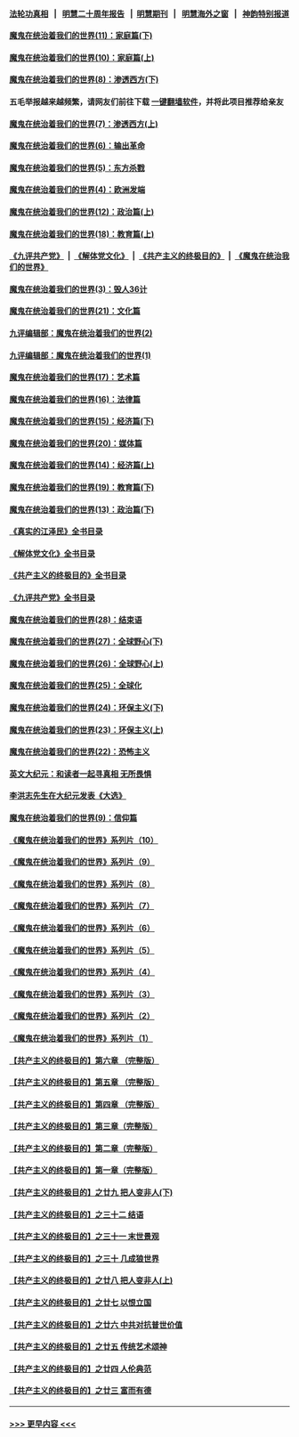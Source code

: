 #### [法轮功真相](https://github.com/gfw-breaker/truth/blob/master/README.md?t=0) &nbsp;&nbsp;|&nbsp;&nbsp; [明慧二十周年报告](https://github.com/gfw-breaker/mh-reports/blob/master/README.md?t=0) &nbsp;&nbsp;|&nbsp;&nbsp;[明慧期刊](https://github.com/gfw-breaker/mh-qikan) &nbsp;&nbsp;|&nbsp;&nbsp; [明慧海外之窗](https://github.com/gfw-breaker/mh-news/blob/master/README.md?t=0) &nbsp;&nbsp;|&nbsp;&nbsp; [神韵特别报道](https://github.com/gfw-breaker/mh-news/blob/master/shenyun.md?t=0)
#### [魔鬼在统治着我们的世界(11)：家庭篇(下)](../pages/nsc422/n10440961.md?t=11281050) 
#### [魔鬼在统治着我们的世界(10)：家庭篇(上)](../pages/nsc422/n10435448.md?t=11281050) 
#### [魔鬼在统治着我们的世界(8)：渗透西方(下)](../pages/nsc422/n10429603.md?t=11281050) 
#### 五毛举报越来越频繁，请网友们前往下载 [一键翻墙软件](https://github.com/gfw-breaker/ssr-accounts)，并将此项目推荐给亲友
#### [魔鬼在统治着我们的世界(7)：渗透西方(上)](../pages/nsc422/n10426013.md?t=11281050) 
#### [魔鬼在统治着我们的世界(6)：输出革命](../pages/nsc422/n10421536.md?t=11281050) 
#### [魔鬼在统治着我们的世界(5)：东方杀戮](../pages/nsc422/n10417707.md?t=11281050) 
#### [魔鬼在统治着我们的世界(4)：欧洲发端](../pages/nsc422/n10414890.md?t=11281050) 
#### [魔鬼在统治着我们的世界(12)：政治篇(上)](../pages/nsc422/n10444576.md?t=11281050) 
#### [魔鬼在统治着我们的世界(18)：教育篇(上)](../pages/nsc422/n10526970.md?t=11281050) 
#### [《九评共产党》](https://github.com/begood0513/9ping.md/blob/master/README.md) &nbsp;|&nbsp; [《解体党文化》](../../../../jtdwh.md/blob/master/README.md)  &nbsp;|&nbsp; [《共产主义的终极目的》](../../../../gczydzjmd.md/blob/master/README.md) &nbsp;|&nbsp; [《魔鬼在统治我们的世界》](../../../../mgztzwmdsj.md/blob/master/README.md) 
#### [魔鬼在统治着我们的世界(3)：毁人36计](../pages/nsc422/n10411583.md?t=11281050) 
#### [魔鬼在统治着我们的世界(21)：文化篇](../pages/nsc422/n10597706.md?t=11281050) 
#### [九评编辑部：魔鬼在统治着我们的世界(2)](../pages/nsc422/n10410036.md?t=11281050) 
#### [九评编辑部：魔鬼在统治着我们的世界(1)](../pages/nsc422/n10406825.md?t=11281050) 
#### [魔鬼在统治着我们的世界(17)：艺术篇](../pages/nsc422/n10499093.md?t=11281050) 
#### [魔鬼在统治着我们的世界(16)：法律篇](../pages/nsc422/n10485969.md?t=11281050) 
#### [魔鬼在统治着我们的世界(15)：经济篇(下)](../pages/nsc422/n10469975.md?t=11281050) 
#### [魔鬼在统治着我们的世界(20)：媒体篇](../pages/nsc422/n10586579.md?t=11281050) 
#### [魔鬼在统治着我们的世界(14)：经济篇(上)](../pages/nsc422/n10457370.md?t=11281050) 
#### [魔鬼在统治着我们的世界(19)：教育篇(下)](../pages/nsc422/n10564808.md?t=11281050) 
#### [魔鬼在统治着我们的世界(13)：政治篇(下)](../pages/nsc422/n10448270.md?t=11281050) 
#### [《真实的江泽民》全书目录](../pages/nsc422/n13721399.md?t=11281050) 
#### [《解体党文化》全书目录](../pages/nsc422/n13721157.md?t=11281050) 
#### [《共产主义的终极目的》全书目录](../pages/nsc422/n13721048.md?t=11281050) 
#### [《九评共产党》全书目录](../pages/nsc422/n13708085.md?t=11281050) 
#### [魔鬼在统治着我们的世界(28)：结束语](../pages/nsc422/n10936246.md?t=11281050) 
#### [魔鬼在统治着我们的世界(27)：全球野心(下)](../pages/nsc422/n10928319.md?t=11281050) 
#### [魔鬼在统治着我们的世界(26)：全球野心(上)](../pages/nsc422/n10900318.md?t=11281050) 
#### [魔鬼在统治着我们的世界(25)：全球化](../pages/nsc422/n10788205.md?t=11281050) 
#### [魔鬼在统治着我们的世界(24)：环保主义(下)](../pages/nsc422/n10695307.md?t=11281050) 
#### [魔鬼在统治着我们的世界(23)：环保主义(上)](../pages/nsc422/n10688613.md?t=11281050) 
#### [魔鬼在统治着我们的世界(22)：恐怖主义](../pages/nsc422/n10614727.md?t=11281050) 
#### [英文大纪元：和读者一起寻真相 无所畏惧](../pages/nsc422/n12542027.md?t=11281050) 
#### [李洪志先生在大纪元发表《大选》](../pages/nsc422/n12534746.md?t=11281050) 
#### [魔鬼在统治着我们的世界(9)：信仰篇](../pages/nsc422/n10432159.md?t=11281050) 
#### [《魔鬼在统治着我们的世界》系列片（10）](../pages/nsc422/n12292670.md?t=11281050) 
#### [《魔鬼在统治着我们的世界》系列片（9）](../pages/nsc422/n12290859.md?t=11281050) 
#### [《魔鬼在统治着我们的世界》系列片（8）](../pages/nsc422/n12287445.md?t=11281050) 
#### [《魔鬼在统治着我们的世界》系列片（7）](../pages/nsc422/n12283425.md?t=11281050) 
#### [《魔鬼在统治着我们的世界》系列片（6）](../pages/nsc422/n12282314.md?t=11281050) 
#### [《魔鬼在统治着我们的世界》系列片（5）](../pages/nsc422/n12281419.md?t=11281050) 
#### [《魔鬼在统治着我们的世界》系列片（4）](../pages/nsc422/n12274024.md?t=11281050) 
#### [《魔鬼在统治着我们的世界》系列片（3）](../pages/nsc422/n12271322.md?t=11281050) 
#### [《魔鬼在统治着我们的世界》系列片（2）](../pages/nsc422/n12269049.md?t=11281050) 
#### [《魔鬼在统治着我们的世界》系列片（1）](../pages/nsc422/n12267575.md?t=11281050) 
#### [【共产主义的终极目的】第六章 （完整版）](../pages/nsc422/n11428913.md?t=11281050) 
#### [【共产主义的终极目的】第五章 （完整版）](../pages/nsc422/n11428912.md?t=11281050) 
#### [【共产主义的终极目的】第四章 （完整版）](../pages/nsc422/n11428907.md?t=11281050) 
#### [【共产主义的终极目的】第三章（完整版）](../pages/nsc422/n11428848.md?t=11281050) 
#### [【共产主义的终极目的】第二章（完整版）](../pages/nsc422/n11428831.md?t=11281050) 
#### [【共产主义的终极目的】第一章（完整版）](../pages/nsc422/n11417651.md?t=11281050) 
#### [【共产主义的终极目的】之廿九 把人变非人(下)](../pages/nsc422/n11344140.md?t=11281050) 
#### [【共产主义的终极目的】之三十二 结语](../pages/nsc422/n11360535.md?t=11281050) 
#### [【共产主义的终极目的】之三十一 末世景观](../pages/nsc422/n11351129.md?t=11281050) 
#### [【共产主义的终极目的】之三十 几成狼世界](../pages/nsc422/n11348280.md?t=11281050) 
#### [【共产主义的终极目的】之廿八 把人变非人(上)](../pages/nsc422/n11340492.md?t=11281050) 
#### [【共产主义的终极目的】之廿七 以恨立国](../pages/nsc422/n11336944.md?t=11281050) 
#### [【共产主义的终极目的】之廿六 中共对抗普世价值](../pages/nsc422/n11324785.md?t=11281050) 
#### [【共产主义的终极目的】之廿五 传统艺术颂神](../pages/nsc422/n11296396.md?t=11281050) 
#### [【共产主义的终极目的】之廿四 人伦典范](../pages/nsc422/n11296397.md?t=11281050) 
#### [【共产主义的终极目的】之廿三 富而有德](../pages/nsc422/n11283598.md?t=11281050) 

----
#### [ >>> 更早内容 <<< ](../indexes/nsc422-earlier.md)
